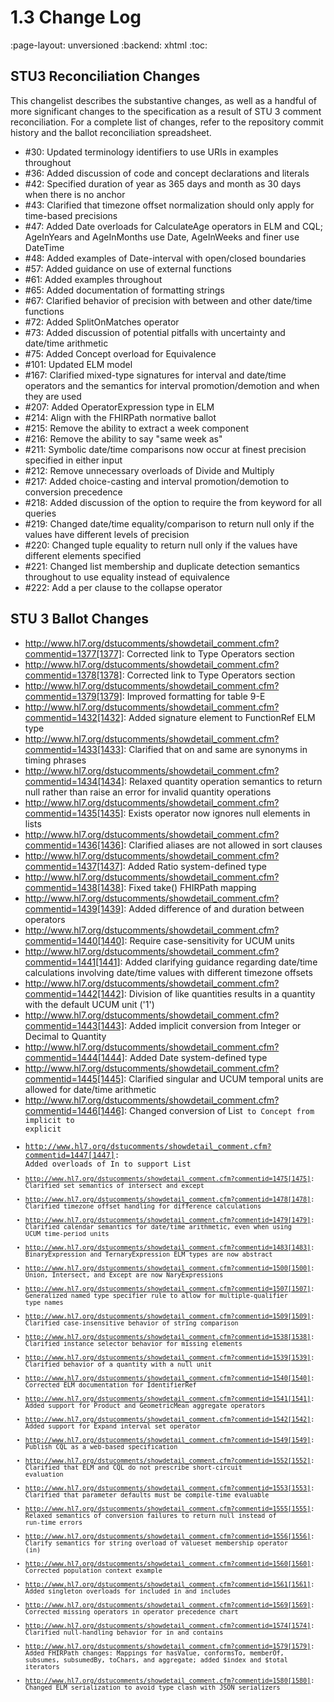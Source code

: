 # 1.3 Change Log
:page-layout: unversioned
:backend: xhtml
:toc:

## STU3 Reconciliation Changes

This changelist describes the substantive changes, as well as a handful of more significant changes to the specification as a result of STU 3 comment reconciliation. For a complete list of changes, refer to the repository commit history and the ballot reconciliation spreadsheet.

* #30: Updated terminology identifiers to use URIs in examples throughout
* #36: Added discussion of code and concept declarations and literals
* #42: Specified duration of year as 365 days and month as 30 days when there is no anchor
* #43: Clarified that timezone offset normalization should only apply for time-based precisions
* #47: Added Date overloads for CalculateAge operators in ELM and CQL; AgeInYears and AgeInMonths use Date, AgeInWeeks and finer use DateTime
* #48: Added examples of Date-interval with open/closed boundaries
* #57: Added guidance on use of external functions
* #61: Added examples throughout
* #65: Added documentation of formatting strings
* #67: Clarified behavior of precision with between and other date/time functions
* #72: Added SplitOnMatches operator
* #73: Added discussion of potential pitfalls with uncertainty and date/time arithmetic
* #75: Added Concept overload for Equivalence
* #101: Updated ELM model
* #167: Clarified mixed-type signatures for interval and date/time operators and the semantics for interval promotion/demotion and when they are used
* #207: Added OperatorExpression type in ELM
* #214: Align with the FHIRPath normative ballot
* #215: Remove the ability to extract a week component
* #216: Remove the ability to say "same week as"
* #211: Symbolic date/time comparisons now occur at finest precision specified in either input
* #212: Remove unnecessary overloads of Divide and Multiply
* #217: Added choice-casting and interval promotion/demotion to conversion precedence
* #218: Added discussion of the option to require the from keyword for all queries
* #219: Changed date/time equality/comparison to return null only if the values have different levels of precision
* #220: Changed tuple equality to return null only if the values have different elements specified
* #221: Changed list membership and duplicate detection semantics throughout to use equality instead of equivalence
* #222: Add a per clause to the collapse operator

## STU 3 Ballot Changes

* http://www.hl7.org/dstucomments/showdetail_comment.cfm?commentid=1377[1377]: Corrected link to Type Operators section
* http://www.hl7.org/dstucomments/showdetail_comment.cfm?commentid=1378[1378]: Corrected link to Type Operators section
* http://www.hl7.org/dstucomments/showdetail_comment.cfm?commentid=1379[1379]: Improved formatting for table 9-E
* http://www.hl7.org/dstucomments/showdetail_comment.cfm?commentid=1432[1432]: Added signature element to FunctionRef ELM type
* http://www.hl7.org/dstucomments/showdetail_comment.cfm?commentid=1433[1433]: Clarified that on and same are synonyms in timing phrases
* http://www.hl7.org/dstucomments/showdetail_comment.cfm?commentid=1434[1434]: Relaxed quantity operation semantics to return null rather than raise an error for invalid quantity operations
* http://www.hl7.org/dstucomments/showdetail_comment.cfm?commentid=1435[1435]: Exists operator now ignores null elements in lists
* http://www.hl7.org/dstucomments/showdetail_comment.cfm?commentid=1436[1436]: Clarified aliases are not allowed in sort clauses
* http://www.hl7.org/dstucomments/showdetail_comment.cfm?commentid=1437[1437]: Added Ratio system-defined type
* http://www.hl7.org/dstucomments/showdetail_comment.cfm?commentid=1438[1438]: Fixed take() FHIRPath mapping
* http://www.hl7.org/dstucomments/showdetail_comment.cfm?commentid=1439[1439]: Added difference of and duration between operators
* http://www.hl7.org/dstucomments/showdetail_comment.cfm?commentid=1440[1440]: Require case-sensitivity for UCUM units
* http://www.hl7.org/dstucomments/showdetail_comment.cfm?commentid=1441[1441]: Added clarifying guidance regarding date/time calculations involving date/time values with different timezone offsets
* http://www.hl7.org/dstucomments/showdetail_comment.cfm?commentid=1442[1442]: Division of like quantities results in a quantity with the default UCUM unit ('1')
* http://www.hl7.org/dstucomments/showdetail_comment.cfm?commentid=1443[1443]: Added implicit conversion from Integer or Decimal to Quantity
* http://www.hl7.org/dstucomments/showdetail_comment.cfm?commentid=1444[1444]: Added Date system-defined type
* http://www.hl7.org/dstucomments/showdetail_comment.cfm?commentid=1445[1445]: Clarified singular and UCUM temporal units are allowed for date/time arithmetic
* http://www.hl7.org/dstucomments/showdetail_comment.cfm?commentid=1446[1446]: Changed conversion of List<Code> to Concept from implicit to explicit
* http://www.hl7.org/dstucomments/showdetail_comment.cfm?commentid=1447[1447]: Added overloads of In to support List<Code>
* http://www.hl7.org/dstucomments/showdetail_comment.cfm?commentid=1475[1475]: Clarified set semantics of intersect and except
* http://www.hl7.org/dstucomments/showdetail_comment.cfm?commentid=1478[1478]: Clarified timezone offset handling for difference calculations
* http://www.hl7.org/dstucomments/showdetail_comment.cfm?commentid=1479[1479]: Clarified calendar semantics for date/time arithmetic, even when using UCUM time-period units
* http://www.hl7.org/dstucomments/showdetail_comment.cfm?commentid=1483[1483]: BinaryExpression and TernaryExpression ELM types are now abstract
* http://www.hl7.org/dstucomments/showdetail_comment.cfm?commentid=1500[1500]: Union, Intersect, and Except are now NaryExpressions
* http://www.hl7.org/dstucomments/showdetail_comment.cfm?commentid=1507[1507]: Generalized named type specifier rule to allow for multiple-qualifier type names
* http://www.hl7.org/dstucomments/showdetail_comment.cfm?commentid=1509[1509]: Clarified case-insensitive behavior of string comparison
* http://www.hl7.org/dstucomments/showdetail_comment.cfm?commentid=1538[1538]: Clarified instance selector behavior for missing elements
* http://www.hl7.org/dstucomments/showdetail_comment.cfm?commentid=1539[1539]: Clarified behavior of a quantity with a null unit
* http://www.hl7.org/dstucomments/showdetail_comment.cfm?commentid=1540[1540]: Corrected ELM documentation for IdentifierRef
* http://www.hl7.org/dstucomments/showdetail_comment.cfm?commentid=1541[1541]: Added support for Product and GeometricMean aggregate operators
* http://www.hl7.org/dstucomments/showdetail_comment.cfm?commentid=1542[1542]: Added support for Expand interval set operator
* http://www.hl7.org/dstucomments/showdetail_comment.cfm?commentid=1549[1549]: Publish CQL as a web-based specification
* http://www.hl7.org/dstucomments/showdetail_comment.cfm?commentid=1552[1552]: Clarified that ELM and CQL do not prescribe short-circuit evaluation
* http://www.hl7.org/dstucomments/showdetail_comment.cfm?commentid=1553[1553]: Clarified that parameter defaults must be compile-time evaluable
* http://www.hl7.org/dstucomments/showdetail_comment.cfm?commentid=1555[1555]: Relaxed semantics of conversion failures to return null instead of run-time errors
* http://www.hl7.org/dstucomments/showdetail_comment.cfm?commentid=1556[1556]: Clarify semantics for string overload of valueset membership operator (in)
* http://www.hl7.org/dstucomments/showdetail_comment.cfm?commentid=1560[1560]: Corrected population context example
* http://www.hl7.org/dstucomments/showdetail_comment.cfm?commentid=1561[1561]: Added singleton overloads for included in and includes
* http://www.hl7.org/dstucomments/showdetail_comment.cfm?commentid=1569[1569]: Corrected missing operators in operator precedence chart
* http://www.hl7.org/dstucomments/showdetail_comment.cfm?commentid=1574[1574]: Clarified null-handling behavior for in and contains
* http://www.hl7.org/dstucomments/showdetail_comment.cfm?commentid=1579[1579]: Added FHIRPath changes: Mappings for hasValue, conformsTo, memberOf, subsumes, subsumedBy, toChars, and aggregate; added $index and $total iterators
* http://www.hl7.org/dstucomments/showdetail_comment.cfm?commentid=1580[1580]: Changed ELM serialization to avoid type clash with JSON serializers

